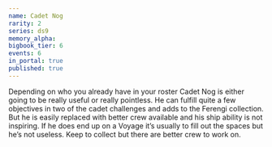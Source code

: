 ```yaml
---
name: Cadet Nog
rarity: 2
series: ds9
memory_alpha:
bigbook_tier: 6
events: 6
in_portal: true
published: true
---
```


Depending on who you already have in your roster Cadet Nog is either going to be really useful or really pointless. He can fulfill quite a few objectives in two of the cadet challenges and adds to the Ferengi collection. But he is easily replaced with better crew available and his ship ability is not inspiring. If he does end up on a Voyage it’s usually to fill out the spaces but he’s not useless. Keep to collect but there are better crew to work on.
